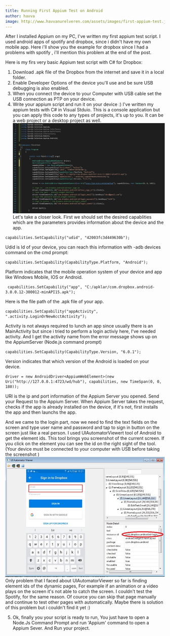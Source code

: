 ```yaml
---
title: Running First Appium Test on Android
author: havva
image: http://www.havvanurelveren.com/assets/images/first-appium-test.jpg
---
```


After I installed Appium on my PC, I've written my first appium test script. I used android apps of spotify and dropbox, since i didn't have my own mobile app. Here i'll show you the example for dropbox since I had a problems with spotify , i'll mention this problem at the end of the post.

Here is my firs very basic Appium test script with C# for Dropbox:
1.  Download .apk file of the Dropbox from the internet and save it in a local folder.
2.  Enable Developer Options of the device you'll use and be sure USB debugging is also enabled.
3.  When you connect the device to your Computer with USB cable set the USB connection as PTP on your device.
4.  Write your appium script and run it on your device :) I've written my appium tests with C# in Visual Stduio. This is a console application but you can apply this code to any types of  projects, it's up to you. It can be a web project or a desktop project as well.
![](/assets/images/Appium_first_test_code.jpg)
Let's take a closer look. First we should set the desired capablities which are the parameters provides information about the device and the app.

```
capabilities.SetCapability("udid", "42003fc3d449630b"); 
```

Udid is Id of your device, you can reach this information with -adb devices command on the cmd prompt:

```
capabilities.SetCapability(CapabilityType.Platform, "Android");
```

Platform indicates that the mobile operation system of your device and app like Windows Mobile, IOS or Android.

```
 capabilities.SetCapability("app", "C:/apklar/com.dropbox.android-3.0.0.12-300012-minAPI15.apk");
```
 
 Here is the file path of the .apk file of your app.

```
capabilities.SetCapability("appActivity", ".activity.LoginOrNewAcctActivity"); 
```

Activity is not always required to lunch an app since usually there is an MainActivity but since i tried to perform a login activiy here, I've needed activity. And I get the activity name from the error message shows up on the AppiumServer (Node.js command prompt)

```
capabilities.SetCapability(CapabilityType.Version, "6.0.1");
```

Version indicates that which version of the Android is loaded on your device.
```
driver = new AndroidDriver<AppiumWebElement>(new Uri("http://127.0.0.1:4723/wd/hub"), capabilities, new TimeSpan(0, 0, 180));
```
URI is the ip and port information of the Appium Server you opened. Send your Request to the Appium Server. When Appium Server takes the request, checks if the app is already installed on the device, if it's not, first installs the app and then launchs the app.

And we came to the login part, now we need to find the text fields on the screen and type user name and password and tap to sign in button on the screen just like a real person.
I used UIAutomatorViewert tool of Android to get the element ids. This tool brings you screenshot of the current screen. If you click on the element you can see the id on the right sight of the tool.(Your device must be connected to your computer with USB before taking the screenshot )
![](/assets/images/uiautomatorviewer_tool.jpg)
Only problem that I faced about UIAutomatorViewer so far is finding element ids of the dynamic pages, For example if an animation or a video plays on the screen it's not able to catch the screen. I couldn't test the Spotify, for the same reason. Of cource you can skip that page manually and continue to test other pages with automatically. Maybe there is solution of this problem but i couldn't find it yet :)

5.  Ok, finally you your script is ready to run, You just have to open a Node.Js Command Prompt and run 'Appium' command to open a Appium Sever. And Run your project.